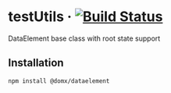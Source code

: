 # testUtils &middot; [![Build Status](https://travis-ci.com/domxjs/domx.svg?branch=packages/testUtils)](https://travis-ci.com/domxjs/domx)

DataElement base class with root state support

## Installation
```sh
npm install @domx/dataelement
```
